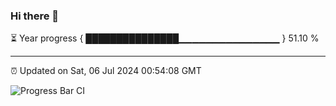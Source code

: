 ### Hi there 👋

⏳ Year progress { ███████████████▁▁▁▁▁▁▁▁▁▁▁▁▁▁▁ } 51.10 %

---

⏰ Updated on Sat, 06 Jul 2024 00:54:08 GMT

![Progress Bar CI](https://github.com/liununu/liununu/workflows/Progress%20Bar%20CI/badge.svg)
